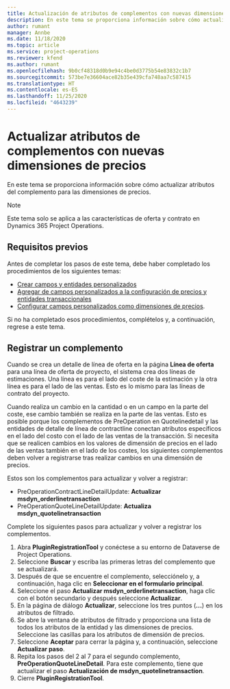 ```yaml
---
title: Actualización de atributos de complementos con nuevas dimensiones de precios
description: En este tema se proporciona información sobre cómo actualizar atributos del complemento para las dimensiones de precios.
author: rumant
manager: Annbe
ms.date: 11/18/2020
ms.topic: article
ms.service: project-operations
ms.reviewer: kfend
ms.author: rumant
ms.openlocfilehash: 9b0cf48318d0b9e94c4be0d3775b54e83832c1b7
ms.sourcegitcommit: 573be7e36604ace82b35e439cfa748aa7c587415
ms.translationtype: HT
ms.contentlocale: es-ES
ms.lasthandoff: 11/25/2020
ms.locfileid: "4643239"
---
```

# <a name="update-plug-in-attributes-with-new-pricing-dimensions"></a>Actualizar atributos de complementos con nuevas dimensiones de precios

En este tema se proporciona información sobre cómo actualizar atributos del complemento para las dimensiones de precios.

> [!NOTE]
> Este tema solo se aplica a las características de oferta y contrato en Dynamics 365 Project Operations.

## <a name="prerequisites"></a>Requisitos previos
Antes de completar los pasos de este tema, debe haber completado los procedimientos de los siguientes temas:

  - [Crear campos y entidades personalizados](create-custom-fields-entities-pricing-dimensions.md) 
  - [Agregar de campos personalizados a la configuración de precios y entidades transaccionales](add-custom-fields-price-setup-transactional-entities.md)
  - [Configurar campos personalizados como dimensiones de precios](set-up-custom-fields-pricing-dimensions.md). 
  
Si no ha completado esos procedimientos, complételos y, a continuación, regrese a este tema.

## <a name="register-a-plug-in"></a>Registrar un complemento
Cuando se crea un detalle de línea de oferta en la página **Línea de oferta** para una línea de oferta de proyecto, el sistema crea dos líneas de estimaciones. Una línea es para el lado del coste de la estimación y la otra línea es para el lado de las ventas. Esto es lo mismo para las líneas de contrato del proyecto.

Cuando realiza un cambio en la cantidad o en un campo en la parte del coste, ese cambio también se realiza en la parte de las ventas. Esto es posible porque los complementos de PreOperation en Quotelinedetail y las entidades de detalle de línea de contractline conectan atributos específicos en el lado del costo con el lado de las ventas de la transacción. Si necesita que se realicen cambios en los valores de dimensión de precios en el lado de las ventas también en el lado de los costes, los siguientes complementos deben volver a registrarse tras realizar cambios en una dimensión de precios.

Estos son los complementos para actualizar y volver a registrar:

- PreOperationContractLineDetailUpdate: **Actualizar msdyn_orderlinetransaction**
- PreOperationQuoteLineDetailUpdate: **Actualiza msdyn_quotelinetransaction**

Complete los siguientes pasos para actualizar y volver a registrar los complementos.

1. Abra **PluginRegistrationTool** y conéctese a su entorno de Dataverse de Project Operations.
2. Seleccione **Buscar** y escriba las primeras letras del complemento que se actualizará.
3. Después de que se encuentre el complemento, selecciónelo y, a continuación, haga clic en **Seleccionar en el formulario principal**.
4. Seleccione el paso **Actualizar msdyn_orderlinetransaction**, haga clic con el botón secundario y después seleccione **Actualizar**.
5. En la página de diálogo **Actualizar**, seleccione los tres puntos (**...**) en los atributos de filtrado.
6. Se abre la ventana de atributos de filtrado y proporciona una lista de todos los atributos de la entidad y las dimensiones de precios. Seleccione las casillas para los atributos de dimensión de precios.
7. Seleccione **Aceptar** para cerrar la página y, a continuación, seleccione **Actualizar paso**.
8. Repita los pasos del 2 al 7 para el segundo complemento, **PreOperationQuoteLineDetail**. Para este complemento, tiene que actualizar el paso **Actualización de msdyn_quotelinetransaction**.
9. Cierre **PluginRegistrationTool**.
